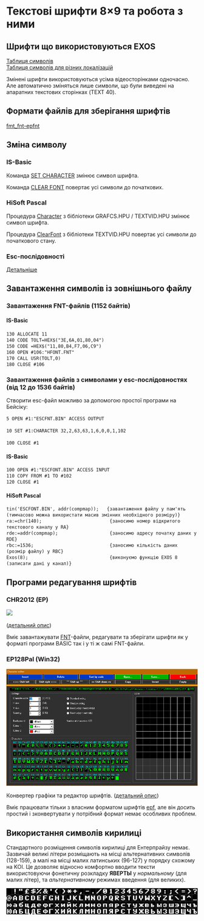 # Текстові шрифти 8×9 та робота з ними

## Шрифти що використовуються EXOS

[Таблиця символів](../exos-info/info_characters.md)  
[Таблиця символів для різних локалізацій](http://epbas.lgb.hu/result-chset.html)  

Змінені шрифти використовуються усіма відеосторінками одночасно. Але автоматично зміняться лише символи, що були виведені на апаратних текстових сторінках (TEXT 40). 

## Формати файлів для зберігання шрифтів

[fmt_fnt-epfnt](fileformats/fmt_fnt-epfnt.md)


## Зміна символу

### IS-Basic
Команда [SET CHARACTER](../is-basic_man-en/man_vo-character.md) змінює символ шрифта.

Команда [CLEAR FONT](../is-basic_man-en/man_cs-clear.md) повертає усі символи до початкових.

### HiSoft Pascal
Процедура [Character](../hisoft-pascal-hpu/grafcs.hpu.md) з бібліотеки GRAFCS.HPU / TEXTVID.HPU змінює символ шрифта.

Процедура [ClearFont](../hisoft-pascal-hpu/textvid.hpu.md) з бібліотеки TEXTVID.HPU повертає усі символи до початкового стану.

### Esc-послідовності
[Детальніше](../exos-info/esc-seq/1b4b-define-character.md)  

## Завантаження символів із зовнішнього файлу
### Завантаження FNT-файлів (1152 байтів)
#### IS-Basic
```
130 ALLOCATE 11
140 CODE TOLT=HEX$("3E,6A,01,80,04")
150 CODE =HEX$("11,80,B4,F7,06,C9")
160 OPEN #106:"HFONT.FNT"
170 CALL USR(TOLT,0)
180 CLOSE #106
```
### Завантаження файлів з символами у esc-послідовностях (від 12 до 1536 байтів)

Створити esc-файл можливо за допомогою простої програми на Бейсіку:
```
5 OPEN #1:"ESCFNT.BIN" ACCESS OUTPUT

10 SET #1:CHARACTER 32,2,63,63,1,6,0,0,1,102

100 CLOSE #1
```

#### IS-Basic
```
100 OPEN #1:"ESCFONT.BIN" ACCESS INPUT
110 COPY FROM #1 TO #102
120 CLOSE #1
```
#### HiSoft Pascal
```
tin('ESCFONT.BIN', addr(compmap));   {завантаження файлу у пам'ять (тимчасово можна використати масив змінних необхідного розміру)}
ra:=chr(140);                         {заносимо номер відкритого текстового каналу у RA}
rde:=addr(compmap);                   {заносимо адресу початку даних у RDE}
rbc:=1536;                            {заносимо кількість даних (розмір файлу) у RBC}
Exos(8);                              {виконуємо функцію EXOS 8 (записати дані у канал)}
```
## Програми редагування шрифтів

### CHR2012 (EP)
![](screenshots/scrn_chr2012_01s.png)

([детальний опис](../../software/su-chr2012.md))

Вміє завантажувати [FNT](fileformats/fmt_fnt-epfnt.md)-файли, редагувати та зберігати шрифти як у форматі програми BASIC так і у ті ж самі FNT-файли.

### EP128Pal (Win32)
![](../../software-pc/screenshots/scrn_ep128pal-fnt.png)

Конвертер графіки та редактор шрифтів. ([детальний опис](../../software-pc/ep128pal.md))

Вміє працювати тільки з власним форматом шрифтів [epf](fileformats/fmt_fnt-epf.md), але він досить простий і зконвертувати у потрібний формат немає особливих проблем.

## Використання символів кирилиці

Стандартного розміщення символів кирилиці для Ентерпрайзу немає. Зазвичай великі літери розміщають на місці альтернативних символів (128-159), а малі на місці малих латинських (96-127) у порядку схожому на KOI. Це дозволяє відносно комфортно вводити тексти використовуючи фонетичну розкладку **ЯВЕРТЫ** у *нормальному* (для малих літер), та *альтернативному* режимах введення (для великих).

![](pics/fnt_cyr-sn.png)